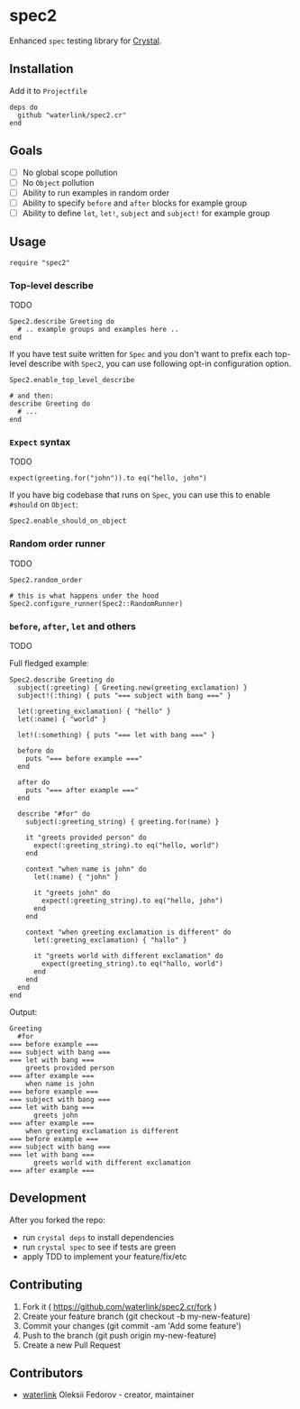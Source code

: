 # spec2

Enhanced `spec` testing library for [Crystal](http://crystal-lang.org/).

## Installation

Add it to `Projectfile`

```crystal
deps do
  github "waterlink/spec2.cr"
end
```

## Goals

- [ ] No global scope pollution
- [ ] No `Object` pollution
- [ ] Ability to run examples in random order
- [ ] Ability to specify `before` and `after` blocks for example
  group
- [ ] Ability to define `let`, `let!`, `subject` and `subject!`
  for example group

## Usage

```crystal
require "spec2"
```

### Top-level describe

TODO

```crystal
Spec2.describe Greeting do
  # .. example groups and examples here ..
end
```

If you have test suite written for `Spec` and you don't want to
prefix each top-level describe with `Spec2`, you can use following
opt-in configuration option.

```crystal
Spec2.enable_top_level_describe

# and then:
describe Greeting do
  # ...
end
```

### `Expect` syntax

TODO

```crystal
expect(greeting.for("john")).to eq("hello, john")
```

If you have big codebase that runs on `Spec`, you can use this to
enable `#should` on `Object`:

```crystal
Spec2.enable_should_on_object
```

### Random order runner

TODO

```crystal
Spec2.random_order

# this is what happens under the hood
Spec2.configure_runner(Spec2::RandomRunner)
```

### `before`, `after`, `let` and others

TODO

Full fledged example:

```crystal
Spec2.describe Greeting do
  subject(:greeting) { Greeting.new(greeting_exclamation) }
  subject!(:thing) { puts "=== subject with bang ===" }

  let(:greeting_exclamation) { "hello" }
  let(:name) { "world" }

  let!(:something) { puts "=== let with bang ===" }

  before do
    puts "=== before example ==="
  end

  after do
    puts "=== after example ==="
  end

  describe "#for" do
    subject(:greeting_string) { greeting.for(name) }

    it "greets provided person" do
      expect(:greeting_string).to eq("hello, world")
    end

    context "when name is john" do
      let(:name) { "john" }

      it "greets john" do
        expect(:greeting_string).to eq("hello, john")
      end
    end

    context "when greeting exclamation is different" do
      let(:greeting_exclamation) { "hallo" }

      it "greets world with different exclamation" do
        expect(greeting_string).to eq("hallo, world")
      end
    end
  end
end
```

Output:

```
Greeting
  #for
=== before example ===
=== subject with bang ===
=== let with bang ===
    greets provided person
=== after example ===
    when name is john
=== before example ===
=== subject with bang ===
=== let with bang ===
      greets john
=== after example ===
    when greeting exclamation is different
=== before example ===
=== subject with bang ===
=== let with bang ===
      greets world with different exclamation
=== after example ===
```

## Development

After you forked the repo:

- run `crystal deps` to install dependencies
- run `crystal spec` to see if tests are green
- apply TDD to implement your feature/fix/etc

## Contributing

1. Fork it ( https://github.com/waterlink/spec2.cr/fork )
2. Create your feature branch (git checkout -b my-new-feature)
3. Commit your changes (git commit -am 'Add some feature')
4. Push to the branch (git push origin my-new-feature)
5. Create a new Pull Request

## Contributors

- [waterlink](https://github.com/waterlink) Oleksii Fedorov - creator, maintainer

